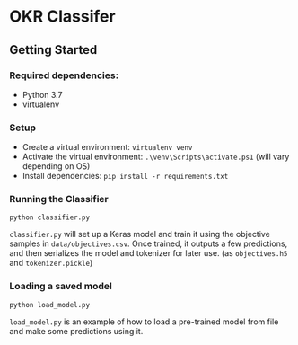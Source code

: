 OKR Classifer
=============

## Getting Started

### Required dependencies:
* Python 3.7
* virtualenv

### Setup
* Create a virtual environment: `virtualenv venv`
* Activate the virtual environment: `.\venv\Scripts\activate.ps1` (will vary depending on OS)
* Install dependencies: `pip install -r requirements.txt`

### Running the Classifier

`python classifier.py`

`classifier.py` will set up a Keras model and train it using the objective samples in `data/objectives.csv`. Once trained, it outputs a few predictions, and then serializes the model and tokenizer for later use. (as `objectives.h5` and `tokenizer.pickle`)

### Loading a saved model

`python load_model.py`

`load_model.py` is an example of how to load a pre-trained model from file and make some predictions using it.
